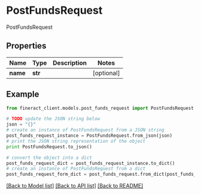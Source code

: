 # PostFundsRequest

PostFundsRequest

## Properties

Name | Type | Description | Notes
------------ | ------------- | ------------- | -------------
**name** | **str** |  | [optional] 

## Example

```python
from fineract_client.models.post_funds_request import PostFundsRequest

# TODO update the JSON string below
json = "{}"
# create an instance of PostFundsRequest from a JSON string
post_funds_request_instance = PostFundsRequest.from_json(json)
# print the JSON string representation of the object
print PostFundsRequest.to_json()

# convert the object into a dict
post_funds_request_dict = post_funds_request_instance.to_dict()
# create an instance of PostFundsRequest from a dict
post_funds_request_form_dict = post_funds_request.from_dict(post_funds_request_dict)
```
[[Back to Model list]](../README.md#documentation-for-models) [[Back to API list]](../README.md#documentation-for-api-endpoints) [[Back to README]](../README.md)


